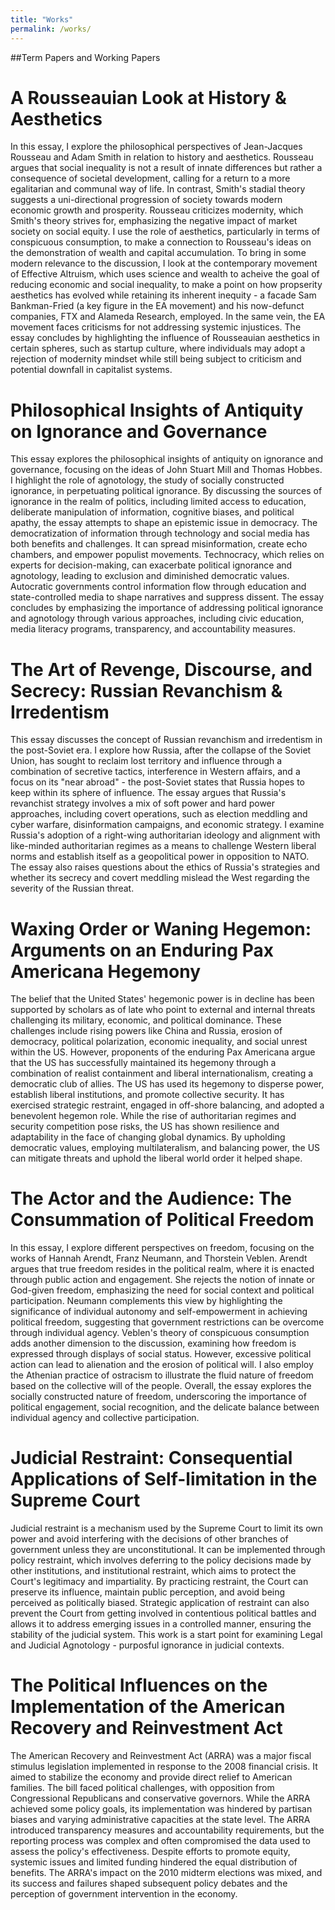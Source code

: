 ```yaml
---
title: "Works"
permalink: /works/
---
```


##Term Papers and Working Papers

A Rousseauian Look at History & Aesthetics
====

In this essay, I explore the philosophical perspectives of Jean-Jacques Rousseau and Adam Smith in relation to history and aesthetics. Rousseau argues that social inequality is not a result of innate differences but rather a consequence of societal development, calling for a return to a more egalitarian and communal way of life. In contrast, Smith's stadial theory suggests a uni-directional progression of society towards modern economic growth and prosperity. Rousseau criticizes modernity, which Smith's theory strives for, emphasizing the negative impact of market society on social equity. I use the role of aesthetics, particularly in terms of conspicuous consumption, to make a connection to Rousseau's ideas on the demonstration of wealth and capital accumulation. To bring in some modern relevance to the discussion, I look at the contemporary movement of Effective Altruism, which uses science and wealth to acheive the goal of reducing economic and social inequality, to make a point on how propserity aesthetics has evolved while retaining its inherent inequity - a facade Sam Bankman-Fried (a key figure in the EA movement) and his now-defunct companies, FTX and Alameda Research, employed. In the same vein, the EA movement faces criticisms for not addressing systemic injustices. The essay concludes by highlighting the influence of Rousseauian aesthetics in certain spheres, such as startup culture, where individuals may adopt a rejection of modernity mindset while still being subject to criticism and potential downfall in capitalist systems.

Philosophical Insights of Antiquity on Ignorance and Governance
====

This essay explores the philosophical insights of antiquity on ignorance and governance, focusing on the ideas of John Stuart Mill and Thomas Hobbes. I highlight the role of agnotology, the study of socially constructed ignorance, in perpetuating political ignorance.
By discussing the sources of ignorance in the realm of politics, including limited access to education, deliberate manipulation of information, cognitive biases, and political apathy, the essay attempts to shape an epistemic issue in democracy. The democratization of information through technology and social media has both benefits and challenges. It can spread misinformation, create echo chambers, and empower populist movements. Technocracy, which relies on experts for decision-making, can exacerbate political ignorance and agnotology, leading to exclusion and diminished democratic values. Autocratic governments control information flow through education and state-controlled media to shape narratives and suppress dissent. The essay concludes by emphasizing the importance of addressing political ignorance and agnotology through various approaches, including civic education, media literacy programs, transparency, and accountability measures.

The Art of Revenge, Discourse, and Secrecy: Russian Revanchism & Irredentism
====

This essay discusses the concept of Russian revanchism and irredentism in the post-Soviet era. I explore how Russia, after the collapse of the Soviet Union, has sought to reclaim lost territory and influence through a combination of secretive tactics, interference in Western affairs, and a focus on its "near abroad" - the post-Soviet states that Russia hopes to keep within its sphere of influence. The essay argues that Russia's revanchist strategy involves a mix of soft power and hard power approaches, including covert operations, such as election meddling and cyber warfare, disinformation campaigns, and economic strategy. I examine Russia's adoption of a right-wing authoritarian ideology and alignment with like-minded authoritarian regimes as a means to challenge Western liberal norms and establish itself as a geopolitical power in opposition to NATO. The essay also raises questions about the ethics of Russia's strategies and whether its secrecy and covert meddling mislead the West regarding the severity of the Russian threat. 

Waxing Order or Waning Hegemon: Arguments on an Enduring Pax Americana Hegemony
====

The belief that the United States' hegemonic power is in decline has been supported by scholars as of late who point to external and internal threats challenging its military, economic, and political dominance. These challenges include rising powers like China and Russia, erosion of democracy, political polarization, economic inequality, and social unrest within the US. However, proponents of the enduring Pax Americana argue that the US has successfully maintained its hegemony through a combination of realist containment and liberal internationalism, creating a democratic club of allies. The US has used its hegemony to disperse power, establish liberal institutions, and promote collective security. It has exercised strategic restraint, engaged in off-shore balancing, and adopted a benevolent hegemon role. While the rise of authoritarian regimes and security competition pose risks, the US has shown resilience and adaptability in the face of changing global dynamics. By upholding democratic values, employing multilateralism, and balancing power, the US can mitigate threats and uphold the liberal world order it helped shape.

The Actor and the Audience: The Consummation of Political Freedom
====

In this essay, I explore different perspectives on freedom, focusing on the works of Hannah Arendt, Franz Neumann, and Thorstein Veblen. Arendt argues that true freedom resides in the political realm, where it is enacted through public action and engagement. She rejects the notion of innate or God-given freedom, emphasizing the need for social context and political participation. Neumann complements this view by highlighting the significance of individual autonomy and self-empowerment in achieving political freedom, suggesting that government restrictions can be overcome through individual agency. Veblen's theory of conspicuous consumption adds another dimension to the discussion, examining how freedom is expressed through displays of social status. However, excessive political action can lead to alienation and the erosion of political will. I also employ the Athenian practice of ostracism to illustrate the fluid nature of freedom based on the collective will of the people. Overall, the essay explores the socially constructed nature of freedom, underscoring the importance of political engagement, social recognition, and the delicate balance between individual agency and collective participation.

Judicial Restraint: Consequential Applications of Self-limitation in the Supreme Court
====

Judicial restraint is a mechanism used by the Supreme Court to limit its own power and avoid interfering with the decisions of other branches of government unless they are unconstitutional. It can be implemented through policy restraint, which involves deferring to the policy decisions made by other institutions, and institutional restraint, which aims to protect the Court's legitimacy and impartiality. By practicing restraint, the Court can preserve its influence, maintain public perception, and avoid being perceived as politically biased. Strategic application of restraint can also prevent the Court from getting involved in contentious political battles and allows it to address emerging issues in a controlled manner, ensuring the stability of the judicial system. This work is a start point for examining Legal and Judicial Agnotology - purposful ignorance in judicial contexts.

The Political Influences on the Implementation of the American Recovery and Reinvestment Act
====

The American Recovery and Reinvestment Act (ARRA) was a major fiscal stimulus legislation implemented in response to the 2008 financial crisis. It aimed to stabilize the economy and provide direct relief to American families. The bill faced political challenges, with opposition from Congressional Republicans and conservative governors. While the ARRA achieved some policy goals, its implementation was hindered by partisan biases and varying administrative capacities at the state level. The ARRA introduced transparency measures and accountability requirements, but the reporting process was complex and often compromised the data used to assess the policy's effectiveness. Despite efforts to promote equity, systemic issues and limited funding hindered the equal distribution of benefits. The ARRA's impact on the 2010 midterm elections was mixed, and its success and failures shaped subsequent policy debates and the perception of government intervention in the economy.

